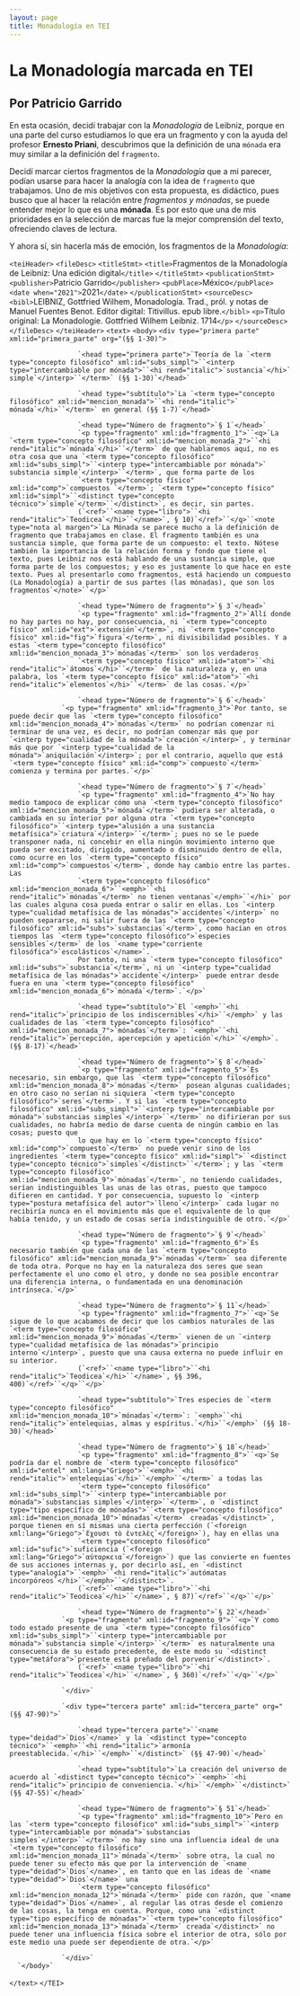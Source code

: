 ```yaml
---
layout: page
title: Monadología en TEI
---
```


# La Monadología marcada en TEI

## Por Patricio Garrido

En esta ocasión, decidí trabajar con la *Monadología* de Leibniz, porque en una parte del curso estudiamos lo que era un fragmento y con la ayuda del profesor
**Ernesto Priani**, descubrimos que la definición de una `mónada` era muy similar a la definición del `fragmento`. 

Decidí marcar ciertos fragmentos de la *Monadología* que a mi parecer, podían usarse para hacer la analogía con la idea de `fragmento` que trabajamos. 
Uno de mis objetivos con esta propuesta, es didáctico, pues busco que al hacer la relación entre *fragmentos y mónadas*, se puede entender mejor lo que es una 
**mónada**. Es por esto que una de mis prioridades en la selección de marcas fue la mejor comprensión del texto, ofreciendo claves de lectura.

Y ahora sí, sin hacerla más de emoción, los fragmentos de la *Monadología*:

  `<teiHeader>`
      `<fileDesc>`
         `<titleStmt>`
            `<title>`Fragmentos de la Monadología de Leibniz: Una edición digital`</title>`
         `</titleStmt>`
         `<publicationStmt>`
            `<publisher>`Patricio Garrido`</publisher>`
						`<pubPlace>`México`</pubPlace>`
						`<date when="2021">`2021`</date>`
				 `</publicationStmt>`
         `<sourceDesc>`
            `<bibl>`LEIBNIZ, Gottfried Wilhem, Monadología. Trad., pról. y notas de Manuel Fuentes Benot.
							Editor digital: Titivillus. epub libre.`</bibl>`
						`<p>`Título original: La Monadologie. Gottfried Wilhem Leibniz. 1714`</p>`
         `</sourceDesc>`
      `</fileDesc>`
  `</teiHeader>`
  `<text>`
      `<body>`
         `<div type="primera parte" xml:id="primera_parte" org="(§§ 1-30)">`

					 `<head type="primera parte">`Teoría de la `<term type="concepto filosófico" xml:id="subs_simpl">``<interp type="intercambiable por mónada">``<hi rend="italic">`sustancia`</hi>` simple`</interp>``</term>` (§§ 1-30)`</head>`

					 `<head type="subtítulo">`La `<term type="concepto filosófico" xml:id="mencion_monada">``<hi rend="italic">` mónada`</hi>``</term>` en general (§§ 1-7)`</head>`

					 `<head type="Número de fragmento">`§ 1`</head>`
					 `<p type="fragmento" xml:id="fragmento_1">``<q>`La `<term type="concepto filosófico" xml:id="mencion_monada_2">``<hi rend="italic">`mónada`</hi>``</term>` de que hablaremos aquí, no es otra cosa que una `<term type="concepto filosófico" xml:id="subs_simpl">``<interp type="intercambiable por mónada">` substancia simple`</interp>``</term>`, que forma parte de los
					 `<term type="concepto físico" xml:id="comp">`compuestos `</term>`; `<term type="concepto físico" xml:id="simpl">``<distinct type="concepto técnico">`simple`</term>``</distinct>`, es decir, sin partes.
					 (`<ref>``<name type="libro">``<hi rend="italic">`Teodicea`</hi>``</name>`, § 10)`</ref>``</q>``<note type="nota al margen">`La Mónada se parece mucho a la definición de fragmento que trabajamos en clase. El fragmento también es una sustancia simple, que forma parte de un compuesto: el texto. Nótese también la importancia de la relación forma y fondo que tiene el texto, pues Leibniz nos está hablando de una sustancia simple, que forma parte de los compuestos; y eso es justamente lo que hace en este texto. Pues al presentarlo como fragmentos, está haciendo un compuesto (La Monadología) a partir de sus partes (las mónadas), que son los fragmentos`</note>``</p>`

					 `<head type="Número de fragmento">`§ 3`</head>`
					 `<p type="fragmento" xml:id="fragmento_2">`Allí donde no hay partes no hay, por consecuencia, ni `<term type="concepto físico" xml:id="ext">`extensión`</term>`, ni `<term type="concepto físico" xml:id="fig">`figura`</term>`, ni divisibilidad posibles. Y a estas `<term type="concepto filosófico" xml:id="mencion_monada_3">`mónadas`</term>` son los verdaderos
					 `<term type="concepto físico" xml:id="atom">``<hi rend="italic">`átomos`</hi>``</term>` de la naturaleza y, en una palabra, los `<term type="concepto físico" xml:id="atom">``<hi rend="italic">`elementos`</hi>``</term>` de las cosas.`</p>`

					 `<head type="Número de fragmento">`§ 6`</head>`
     			 `<p type="fragmento" xml:id="fragmento_3">`Por tanto, se puede decir que las `<term type="concepto filosófico" xml:id="mencion_monada_4">`mónadas`</term>` no podrían comenzar ni terminar de una vez, es decir, no podrían comenzar más que por `<interp type="cualidad de la mónada">`creación`</interp>`, y terminar más que por `<interp type="cualidad de la mónada">`aniquilación`</interp>`; por el contrario, aquello que está `<term type="concepto físico" xml:id="comp">`compuesto`</term>` comienza y termina por partes.`</p>`

					 `<head type="Número de fragmento">`§ 7`</head>`
					 `<p type="fragmento" xml:id="fragmento_4">`No hay medio tampoco de explicar cómo una `<term type="concepto filosófico" xml:id="mencion_monada_5">`mónada`</term>` pudiera ser alterada, o cambiada en su interior por alguna otra `<term type="concepto filosófico">``<interp type="alusión a una sustancia metafísica">`criatura`</interp>``</term>`; pues no se le puede transponer nada, ni concebir en ella ningún movimiento interno que pueda ser excitado, dirigido, aumentado o disminuido dentro de ella, como ocurre en los `<term type="concepto físico" xml:id="comp">`compuestos`</term>`, donde hay cambio entre las partes. Las
					 `<term type="concepto filosófico" xml:id="mencion_monada_6">``<emph>``<hi rend="italic">`mónadas`</term>` no tienen ventanas`</emph>``</hi>` por las cuales alguna cosa pueda entrar o salir en ellas. Los `<interp type="cualidad metafísica de las mónadas">`accidentes`</interp>` no pueden separarse, ni salir fuera de las `<term type="concepto filosófico" xml:id="subs">`substancias`</term>`, como hacían en otros tiempos las `<term type="concepto filosófico">`especies sensibles`</term>` de los `<name type="corriente filosófica">`escolásticos`</name>`.
					 Por tanto, ni una `<term type="concepto filosófico" xml:id="subs">`substancia`</term>`, ni un `<interp type="cualidad metafísica de las mónadas">`accidente`</interp>` puede entrar desde fuera en una `<term type="concepto filosófico" xml:id="mencion_monada_6">`mónada`</term>`.`</p>`

					 `<head type="subtítulo">`El `<emph>``<hi rend="italic">`principio de los indiscernibles`</hi>``</emph>` y las cualidades de las `<term type="concepto filosófico" xml:id="mencion_monada_7">`mónadas`</term>`: `<emph>``<hi rend="italic">`percepción, apercepción y apetición`</hi>``</emph>`. (§§ 8-17)`</head>`

					 `<head type="Número de fragmento">`§ 8`</head>`
					 `<p type="fragmento" xml:id="fragmento_5">`Es necesario, sin embargo, que las `<term type="concepto filosófico" xml:id="mencion_monada_8">`mónadas`</term>` posean algunas cualidades; en otro caso no serían ni siquiera `<term type="concepto filosófico">`seres`</term>`. Y si las `<term type="concepto filosófico" xml:id="subs_simpl">``<interp type="intercambiable por mónada">`substancias simples`</interp>``</term>` no difirieran por sus cualidades, no habría medio de darse cuenta de ningún cambio en las cosas; puesto que
					 lo que hay en lo `<term type="concepto físico" xml:id="comp">`compuesto`</term>` no puede venir sino de los ingredientes `<term type="concepto físico" xml:id="simpl">``<distinct type="concepto técnico">`simples`</distinct>``</term>`; y las `<term type="concepto filosófico" xml:id="mencion_monada_9">`mónadas`</term>`, no teniendo cualidades, serían indistinguibles las unas de las otras, puesto que tampoco difieren en cantidad. Y por consecuencia, supuesto lo `<interp type="postura metafísica del autor">`lleno`</interp>` cada lugar no recibiría nunca en el movimiento más que el equivalente de lo que había tenido, y un estado de cosas sería indistinguible de otro.`</p>`

					 `<head type="Número de fragmento">`§ 9`</head>`
					 `<p type="fragmento" xml:id="fragmento_6">`Es necesario también que cada una de las `<term type="concepto filosófico" xml:id="mencion_monada_9">`mónadas`</term>` sea diferente de toda otra. Porque no hay en la naturaleza dos seres que sean perfectamente el uno como el otro, y donde no sea posible encontrar una diferencia interna, o fundamentada en una denominación intrínseca.`</p>`

					 `<head type="Número de fragmento">`§ 11`</head>`
					 `<p type="fragmento" xml:id="fragmento_7">``<q>`Se sigue de lo que acabamos de decir que los cambios naturales de las `<term type="concepto filosófico" xml:id="mencion_monada_9">`mónadas`</term>` vienen de un `<interp type="cualidad metafísica de las mónadas">`principio interno`</interp>`, puesto que una causa externa no puede influir en su interior.
					 (`<ref>``<name type="libro">``<hi rend="italic">`Teodicea`</hi>``</name>`, §§ 396, 400)`</ref>``</q>``</p>`

					 `<head type="subtítulo">`Tres especies de `<term type="concepto filosófico" xml:id="mencion_monada_10">`mónadas`</term>`: `<emph>``<hi rend="italic">`entelequias, almas y espíritus.`</hi>``</emph>` (§§ 18-30)`</head>`

					 `<head type="Número de fragmento">`§ 18`</head>`
					 `<p type="fragmento" xml:id="fragmento_8">``<q>`Se podría dar el nombre de `<term type="concepto filosófico" xml:id="entel" xml:lang="Griego">``<emph>``<hi rend="italic">`entelequias`</hi>``</emph>``</term>` a todas las
					 `<term type="concepto filosófico" xml:id="subs_simpl">``<interp type="intercambiable por mónada">`substancias simples`</interp>``</term>`, o `<distinct type="tipo específico de mónadas">``<term type="concepto filosófico" xml:id="mencion_monada_10">`mónadas`</term>` creadas`</distinct>`, porque tienen en sí mismas una cierta perfección (`<foreign xml:lang="Griego">`ἔχουσι τὸ ἐντελὲς`</foreign>`), hay en ellas una
					 `<term type="concepto filosófico" xml:id="sufic">`suficiencia (`<foreign xml:lang="Griego">`αὐταρκεια`</foreign>`) que las convierte en fuentes de sus acciones internas y, por decirlo así, en `<distinct type="analogía">``<emph>``<hi rend="italic">`autómatas incorpóreos`</hi>``</emph>``</distinct>`.
					 (`<ref>``<name type="libro">``<hi rend="italic">`Teodicea`</hi>``</name>`, § 87)`</ref>``</q>``</p>`

					 `<head type="Número de fragmento">`§ 22`</head>`
			  	 `<p type="fragmento" xml:id="fragmento_9">``<q>`Y como todo estado presente de una `<term type="concepto filosófico" xml:id="subs_simpl">``<interp type="intercambiable por mónada">`substancia simple`</interp>``</term>` es naturalmente una consecuencia de su estado precedente, de este modo su `<distinct type="metáfora">`presente está preñado del porvenir`</distinct>`.
					 (`<ref>``<name type="libro">``<hi rend="italic">`Teodicea`</hi>``</name>`, § 360)`</ref>``</q>``</p>`

				 `</div>`

				 `<div type="tercera parte" xml:id="tercera_parte" org="(§§ 47-90)">`

					 `<head type="tercera parte">``<name type="deidad">`Dios`</name>` y la `<distinct type="concepto técnico">``<emph>``<hi rend="italic">`armonía preestablecida.`</hi>``</emph>``</distinct>` (§§ 47-90)`</head>`

					 `<head type="subtítulo">`La creación del universo de acuerdo al `<distinct type="concepto técnico">``<emph>``<hi rend="italic">`principio de conveniencia.`</hi>``</emph>``</distinct>` (§§ 47-55)`</head>`

					 `<head type="Número de fragmento">`§ 51`</head>`
					 `<p type="fragmento" xml:id="fragmento_10">`Pero en las `<term type="concepto filosófico" xml:id="subs_simpl">``<interp type="intercambiable por mónada">`substancias simples`</interp>``</term>` no hay sino una influencia ideal de una `<term type="concepto filosófico" xml:id="mencion_monada_11">`mónada`</term>` sobre otra, la cual no puede tener su efecto más que por la intervención de `<name type="deidad">`Dios`</name>`, en tanto que en las ideas de `<name type="deidad">`Dios`</name>` una
					 `<term type="concepto filosófico" xml:id="mencion_monada_12">`mónada`</term>` pide con razón, que `<name type="deidad">`Dios`</name>`, al regular las otras desde el comienzo de las cosas, la tenga en cuenta. Porque, como una `<distinct type="tipo específico de mónadas">``<term type="concepto filosófico" xml:id="mencion_monada_13">`mónada`</term>` creada`</distinct>` no puede tener una influencia física sobre el interior de otra, sólo por este medio una puede ser dependiente de otra.`</p>`

				 `</div>`
      `</body>`
  `</text>`
`</TEI>`
